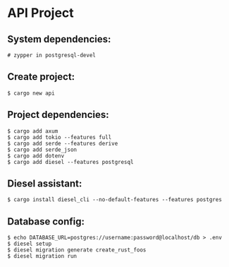 # API Project

## System dependencies:

```
# zypper in postgresql-devel
```

## Create project: 

```
$ cargo new api
```

## Project dependencies:

```
$ cargo add axum
$ cargo add tokio --features full
$ cargo add serde --features derive
$ cargo add serde_json
$ cargo add dotenv
$ cargo add diesel --features postgresql
```

## Diesel assistant:

```
$ cargo install diesel_cli --no-default-features --features postgres
```

## Database config:

```
$ echo DATABASE_URL=postgres://username:password@localhost/db > .env
$ diesel setup
$ diesel migration generate create_rust_foos
$ diesel migration run
```

